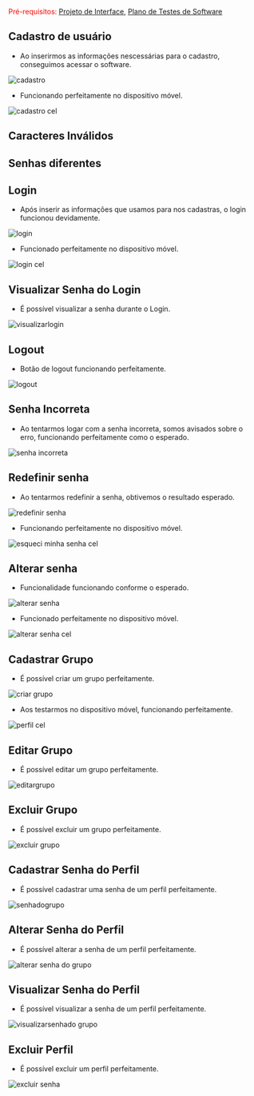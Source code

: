 <span style="color:red">Pré-requisitos: <a href="3-Projeto de Interface.md"> Projeto de Interface</a></span>, <a href="8-Plano de Testes de Software.md"> Plano de Testes de Software</a>

## Cadastro de usuário
- Ao inserirmos as informações nescessárias para o cadastro, conseguimos acessar o software.

![cadastro](https://user-images.githubusercontent.com/111783703/236650152-66ceffd8-e4d1-4fe8-8644-05edc7528000.gif)

- Funcionando perfeitamente no dispositivo móvel.

![cadastro cel](https://user-images.githubusercontent.com/111783703/236650824-16b52cc8-9a5a-417c-98b3-f0b97255eb76.gif)

## Caracteres Inválidos 

## Senhas diferentes

## Login
- Após inserir as informações que usamos para nos cadastras, o login funcionou devidamente.

![login](https://github.com/ICEI-PUC-Minas-PMV-ADS/pmv-ads-2023-1-e2-proj-int-t6-rocypt/assets/111783703/a50a49a0-b45a-4f53-a622-c77c4cadedd3)

- Funcionado perfeitamente no dispositivo móvel.

![login cel](https://user-images.githubusercontent.com/111783703/236650735-e71ddda1-6447-45ea-9645-feff4402471e.gif)

## Visualizar Senha do Login
- É possível visualizar a senha durante o Login.

![visualizarlogin](https://github.com/ICEI-PUC-Minas-PMV-ADS/pmv-ads-2023-1-e2-proj-int-t6-rocypt/assets/111783703/9ca79266-eff3-4aba-854a-c2a5de7c3bc1)


## Logout
- Botão de logout funcionando perfeitamente.
  
![logout](https://github.com/ICEI-PUC-Minas-PMV-ADS/pmv-ads-2023-1-e2-proj-int-t6-rocypt/assets/111783703/201de60c-2491-4c45-be90-9f7e5f2cbda3)

## Senha Incorreta
- Ao tentarmos logar com a senha incorreta, somos avisados sobre o erro, funcionando perfeitamente como o esperado.

![senha incorreta](https://github.com/ICEI-PUC-Minas-PMV-ADS/pmv-ads-2023-1-e2-proj-int-t6-rocypt/assets/111783703/bff2fd07-2fa3-4cd4-b2b2-95c406e3d341)


## Redefinir senha 
- Ao tentarmos redefinir a senha, obtivemos o resultado esperado.

![redefinir senha](https://user-images.githubusercontent.com/111783703/236650069-a02928ed-43ba-4ce0-a7cc-9a95e1a2686e.gif)

- Funcionando perfeitamente no dispositivo móvel.

![esqueci minha senha cel](https://user-images.githubusercontent.com/111783703/236650953-e472865e-234c-40eb-a5e9-3593a5f49a79.gif)


## Alterar senha
- Funcionalidade funcionando conforme o esperado.

![alterar senha](https://user-images.githubusercontent.com/111783703/236650417-1bc6d53f-6402-43e9-b8b3-b556103fe78b.gif)

- Funcionado perfeitamente no dispositivo móvel.

![alterar senha cel](https://user-images.githubusercontent.com/111783703/236650876-505f39eb-06eb-43d2-9f8a-e2e1813c5112.gif)

## Cadastrar Grupo
- É possível criar um grupo perfeitamente.
  
![criar grupo](https://github.com/ICEI-PUC-Minas-PMV-ADS/pmv-ads-2023-1-e2-proj-int-t6-rocypt/assets/111783703/2ad74c16-9310-40ea-bdfa-b58c79e8e046)

- Aos testarmos no dispositivo móvel, funcionando perfeitamente.

![perfil cel](https://user-images.githubusercontent.com/111783703/236650790-a31e9485-6714-4e98-9b7e-f85effb4bf51.gif)

## Editar Grupo
- É possível editar um grupo perfeitamente.

 ![editargrupo](https://github.com/ICEI-PUC-Minas-PMV-ADS/pmv-ads-2023-1-e2-proj-int-t6-rocypt/assets/111783703/a5886ba5-98eb-46ac-ab23-5c77c87b51dd)
 
## Excluir Grupo
- É possível excluir um grupo perfeitamente.

 ![excluir grupo](https://github.com/ICEI-PUC-Minas-PMV-ADS/pmv-ads-2023-1-e2-proj-int-t6-rocypt/assets/111783703/6f5ce740-c0e0-49d7-aeed-81454f3da813)
 

## Cadastrar Senha do Perfil
- É possível cadastrar uma senha de um perfil perfeitamente.
  
![senhadogrupo](https://github.com/ICEI-PUC-Minas-PMV-ADS/pmv-ads-2023-1-e2-proj-int-t6-rocypt/assets/111783703/fb04ebbd-1c79-4ec3-84a9-3deaf8656f6a)


## Alterar Senha do Perfil
- É possível alterar a senha de um perfil perfeitamente.
  
![alterar senha do grupo](https://github.com/ICEI-PUC-Minas-PMV-ADS/pmv-ads-2023-1-e2-proj-int-t6-rocypt/assets/111783703/fd22a7e0-89f5-4373-922a-5ca2e6bf6483)

## Visualizar Senha do Perfil
- É possível visualizar a senha de um perfil perfeitamente.
  
![visualizarsenhado grupo](https://github.com/ICEI-PUC-Minas-PMV-ADS/pmv-ads-2023-1-e2-proj-int-t6-rocypt/assets/111783703/c7e3833d-e770-46c4-8ce0-ed4a69d17bfd)

## Excluir Perfil
- É possível excluir um perfil perfeitamente.
  
![excluir senha](https://github.com/ICEI-PUC-Minas-PMV-ADS/pmv-ads-2023-1-e2-proj-int-t6-rocypt/assets/111783703/670a8fc5-1d94-4ba1-848c-da80ceb31e45)



